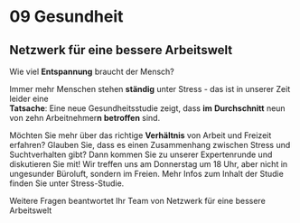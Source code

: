 # 09 Gesundheit

## Netzwerk für eine bessere Arbeitswelt

Wie viel **Entspannung** braucht der Mensch?

Immer mehr Menschen stehen **ständig** unter Stress - das ist in unserer Zeit leider eine\
**Tatsache**: Eine neue Gesundheitsstudie zeigt, dass **im** **Durchschnitt** neun von zehn Arbeitnehmer**n** **betroffen** sind.

Möchten Sie mehr über das richtige **Verhältnis** von Arbeit und Freizeit erfahren? Glauben Sie, dass es einen Zusammenhang zwischen Stress und Suchtverhalten gibt? Dann kommen Sie zu unserer Expertenrunde und diskutieren Sie mit! Wir treffen uns am Donnerstag um 18 Uhr, aber nicht in ungesunder Büroluft, sondern im Freien. Mehr Infos zum Inhalt der Studie finden Sie unter Stress-Studie.

Weitere Fragen beantwortet Ihr Team von Netzwerk für eine bessere Arbeitswelt
